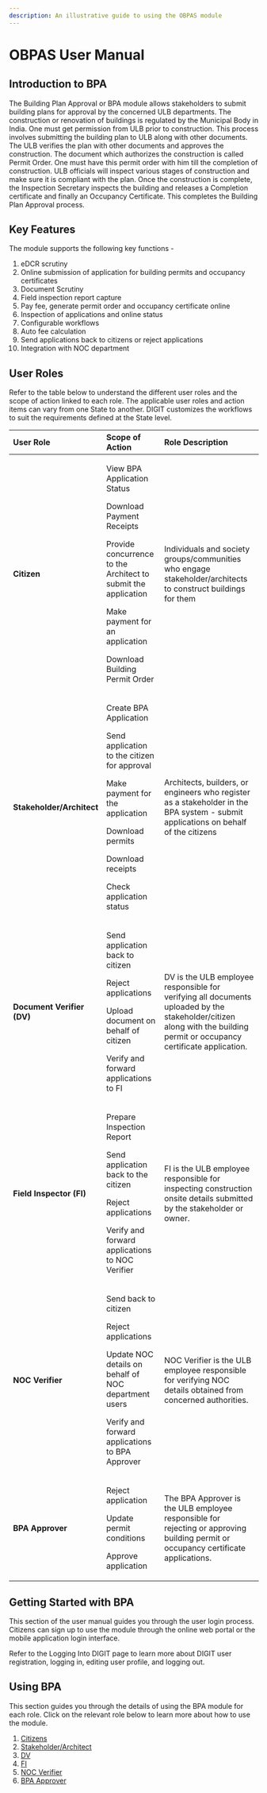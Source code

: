 ```yaml
---
description: An illustrative guide to using the OBPAS module
---
```


# OBPAS User Manual

## **Introduction to BPA**

The Building Plan Approval or BPA module allows stakeholders to submit building plans for approval by the concerned ULB departments. The construction or renovation of buildings is regulated by the Municipal Body in India. One must get permission from ULB prior to construction. This process involves submitting the building plan to ULB along with other documents. The ULB verifies the plan with other documents and approves the construction. The document which authorizes the construction is called Permit Order. One must have this permit order with him till the completion of construction. ULB officials will inspect various stages of construction and make sure it is compliant with the plan. Once the construction is complete, the Inspection Secretary inspects the building and releases a Completion certificate and finally an Occupancy Certificate. This completes the Building Plan Approval process.

## Key Features

The module supports the following key functions -

1. eDCR scrutiny
2. Online submission of application for building permits and occupancy certificates
3. Document Scrutiny
4. Field inspection report capture
5. Pay fee, generate permit order and occupancy certificate online
6. Inspection of applications and online status
7. Configurable workflows
8. Auto fee calculation
9. Send applications back to citizens or reject applications
10. Integration with NOC department

## User Roles

Refer to the table below to understand the different user roles and the scope of action linked to each role. The applicable user roles and action items can vary from one State to another. DIGIT customizes the workflows to suit the requirements defined at the State level.

<table>
  <thead>
    <tr>
      <th style="text-align:left"><b>User Role</b>
      </th>
      <th style="text-align:left"><b>Scope of Action</b>
      </th>
      <th style="text-align:left"><b>Role Description</b>
      </th>
    </tr>
  </thead>
  <tbody>
    <tr>
      <td style="text-align:left"><b>Citizen</b>
      </td>
      <td style="text-align:left">
        <p>View BPA Application Status</p>
        <p>Download Payment Receipts</p>
        <p>Provide concurrence to the Architect to submit the application</p>
        <p>Make payment for an application</p>
        <p>Download Building Permit Order</p>
      </td>
      <td style="text-align:left">Individuals and society groups/communities who engage stakeholder/architects
        to construct buildings for them</td>
    </tr>
    <tr>
      <td style="text-align:left"><b>Stakeholder/Architect</b>
      </td>
      <td style="text-align:left">
        <p>Create BPA Application</p>
        <p>Send application to the citizen for approval</p>
        <p>Make payment for the application</p>
        <p>Download permits</p>
        <p>Download receipts</p>
        <p>Check application status</p>
      </td>
      <td style="text-align:left">Architects, builders, or engineers who register as a stakeholder in the
        BPA system - submit applications on behalf of the citizens</td>
    </tr>
    <tr>
      <td style="text-align:left"><b>Document Verifier (DV)</b>
      </td>
      <td style="text-align:left">
        <p>Send application back to citizen</p>
        <p>Reject applications</p>
        <p>Upload document on behalf of citizen</p>
        <p>Verify and forward applications to FI</p>
      </td>
      <td style="text-align:left">DV is the ULB employee responsible for verifying all documents uploaded
        by the stakeholder/citizen along with the building permit or occupancy
        certificate application.</td>
    </tr>
    <tr>
      <td style="text-align:left"><b>Field Inspector (FI)</b>
      </td>
      <td style="text-align:left">
        <p>Prepare Inspection Report</p>
        <p>Send application back to the citizen</p>
        <p>Reject applications</p>
        <p>Verify and forward applications to NOC Verifier</p>
      </td>
      <td style="text-align:left">FI is the ULB employee responsible for inspecting construction onsite
        details submitted by the stakeholder or owner.</td>
    </tr>
    <tr>
      <td style="text-align:left"><b>NOC Verifier</b>
      </td>
      <td style="text-align:left">
        <p>Send back to citizen</p>
        <p>Reject applications</p>
        <p>Update NOC details on behalf of NOC department users</p>
        <p>Verify and forward applications to BPA Approver
          <br />
        </p>
      </td>
      <td style="text-align:left">NOC Verifier is the ULB employee responsible for verifying NOC details
        obtained from concerned authorities.</td>
    </tr>
    <tr>
      <td style="text-align:left"><b>BPA Approver</b>
      </td>
      <td style="text-align:left">
        <p>Reject application</p>
        <p>Update permit conditions</p>
        <p>Approve application</p>
      </td>
      <td style="text-align:left">The BPA Approver is the ULB employee responsible for rejecting or approving
        building permit or occupancy certificate applications.</td>
    </tr>
  </tbody>
</table>

## **Getting Started with BPA**

This section of the user manual guides you through the user login process. Citizens can sign up to use the module through the online web portal or the mobile application login interface.

Refer to the Logging Into DIGIT page to learn more about DIGIT user registration, logging in, editing user profile, and logging out.

## **Using BPA**

This section guides you through the details of using the BPA module for each role. Click on the relevant role below to learn more about how to use the module.

1. [Citizens](obpas-citizen-user-manual.md#citizens)
2. [Stakeholder/Architect](obpas-citizen-user-manual.md#stakeholders)
3. [DV](obpas-employee-user-manual.md#document-verifier-dv)
4. [FI](obpas-employee-user-manual.md#field-inspector-fi)
5. [NOC Verifier](obpas-employee-user-manual.md#noc-verifier)
6. [BPA Approver](obpas-employee-user-manual.md#bpa-approver)

